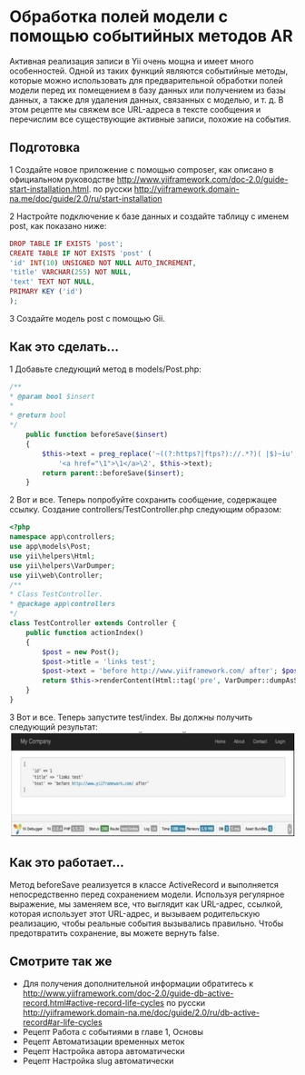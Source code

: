 Обработка полей модели с помощью событийных методов AR
===
Активная реализация записи в Yii очень мощна и имеет много особенностей. Одной из таких функций являются событийные методы, которые можно использовать для предварительной обработки полей модели перед их помещением в базу данных или получением из базы данных, а также для удаления данных, связанных с моделью, и т. д.
В этом рецепте мы свяжем все URL-адреса в тексте сообщения и перечислим все существующие активные записи, похожие на события.

Подготовка
---
1 Создайте новое приложение с помощью composer, как описано в официальном руководстве  <http://www.yiiframework.com/doc-2.0/guide-start-installation.html>. 
по русски <http://yiiframework.domain-na.me/doc/guide/2.0/ru/start-installation>

2 Настройте подключение к базе данных и создайте таблицу с именем post, как показано ниже:
```php
DROP TABLE IF EXISTS 'post';
CREATE TABLE IF NOT EXISTS 'post' (
'id' INT(10) UNSIGNED NOT NULL AUTO_INCREMENT,
'title' VARCHAR(255) NOT NULL,
'text' TEXT NOT NULL,
PRIMARY KEY ('id')
);
```

3 Создайте модель post с помощью Gii.

Как это сделать...
---
1 Добавьте следующий метод в models/Post.php:
```php
/**
* @param bool $insert
*
* @return bool
*/
    public function beforeSave($insert)
    {
        $this->text = preg_replace('~((?:https?|ftps?)://.*?)( |$)~iu',
            '<a href="\1">\1</a>\2', $this->text);
        return parent::beforeSave($insert);
    }
```

2 Вот и все. Теперь попробуйте сохранить сообщение, содержащее ссылку. Создание controllers/TestController.php следующим образом:
```php
<?php
namespace app\controllers;
use app\models\Post; 
use yii\helpers\Html; 
use yii\helpers\VarDumper; 
use yii\web\Controller;
/**
* Class TestController.
* @package app\controllers
*/
class TestController extends Controller {
	public function actionIndex()
	{
		$post = new Post();
		$post->title = 'links test';
		$post->text = 'before http://www.yiiframework.com/ after'; $post->save();
		return $this->renderContent(Html::tag('pre', VarDumper::dumpAsString( $post->attributes)));
	}
}
```

3 Вот и все. Теперь запустите test/index. Вы должны получить следующий результат:
![](img/141_1.jpg)

Как это работает...
---
Метод beforeSave реализуется в классе ActiveRecord и выполняется непосредственно перед сохранением модели. Используя регулярное выражение, мы заменяем все, что выглядит как URL-адрес, ссылкой, которая использует этот URL-адрес, и вызываем родительскую реализацию, чтобы реальные события вызывались правильно. Чтобы предотвратить сохранение, вы можете вернуть false.

Смотрите так же
---
* Для получения дополнительной информации обратитесь к 
<http://www.yiiframework.com/doc-2.0/guide-db-active-record.html#active-record-life-cycles>
по русски http://yiiframework.domain-na.me/doc/guide/2.0/ru/db-active-record#ar-life-cycles 
* Рецепт Работа с событиями в главе 1, Основы
* Рецепт Автоматизации временных меток
* Рецепт Настройка автора  автоматически
* Рецепт Настройка slug автоматически
